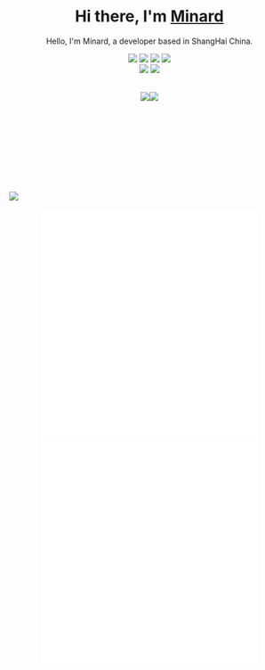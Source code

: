 <div align="center">

<!-- ![](https://github.com/canisminor1990/canisminor1990/blob/main/assets/banner.webp?raw=true) -->

<h1 align="center">Hi there, I'm <a href="https://github.com/minardwu">Minard</a></h1>

Hello, I'm Minard, a developer based in ShangHai China.

![][lang-java]
![][lang-kotlin]
![][lang-typescript]
![][lang-css]
 <br /> 
[![][website-shield]][website-url]
[![][follow-shield]][follow-url]

</div>

<br/>

<div align="center" style="flex-direction:row;display:flex;justify-content:center">
<!-- <img height="148" src="https://github-readme-stats.vercel.app/api?username=minardwu&show_icons=true&theme=radical&title_color=151515&text_color=151515&icon_color=90774f&bg_color=fff"/> -->

<img height="148" style="margin-right:8" src="https://github-readme-stats.vercel.app/api?username=minardwu&show_icons=true&theme=gradient&title_color=fff&text_color=fff&icon_color=fff&bg_color=0,e56346,944e90"/>

<img height="148" src="https://github-readme-stats.vercel.app/api/top-langs/?username=minardwu&layout=compact&title_color=151515&text_color=151515&icon_color=90774f&bg_color=fff"/>
</div>

<br/>

![][split]

<div align="center">
  <img width="390" alt="github info" src="https://raw.githubusercontent.com/MinardWu/MinardWu/main/assets/github_info.svg">
  <img width="390" alt="steam info" src="https://raw.githubusercontent.com/MinardWu/MinardWu/main/assets/steam_info.svg">
</div>

<!-- split -->

[split]: https://raw.githubusercontent.com/andreasbm/readme/master/assets/lines/rainbow.png

<!-- LANG -->

[lang-java]: https://img.shields.io/badge/-Java-E34F26?style=flat-square&logo=java&logoColor=white
[lang-kotlin]: https://img.shields.io/badge/-Kotlin-734CFE?style=flat-square&logo=kotlin&logoColor=white
[lang-javascript]: https://img.shields.io/badge/-JavaScript-C69D00?style=flat-square&logoColor=white&logo=javascript
[lang-typescript]: https://img.shields.io/badge/-TypeScript-2f74c0?style=flat-square&logoColor=white&logo=typescript
[lang-css]: https://img.shields.io/badge/-CSS-254bdd?style=flat-square&logoColor=white&logo=css3
[lang-shell]: https://img.shields.io/badge/-Shell-444?style=flat-square&logoColor=white&logo=powershell

<!-- SOCIAL -->

[website-shield]: https://img.shields.io/website?down_message=offline&label=minardwu.com&up_message=online&url=https%3A%2F%2Fminardwu.com&style=flat-square
[website-url]: https://minardwu.com
[follow-shield]: https://img.shields.io/github/followers/minardwu?label=Follow&style=social
[follow-url]: https://github.com/minardwu

[qq-shield]: https://img.shields.io/badge/-@40073838-007AFF?style=flat-square&logoColor=white&logo=tencentqq
[qq-url]: http://wpa.qq.com/msgrd?v=3&uin=40073838&site=qq&menu=yes
[wechat-shield]: https://img.shields.io/badge/-@canisminor-00C25F?style=flat-square&logoColor=white&logo=wechat
[wechat-url]: https://canisminor.cc/img/qrcode.png